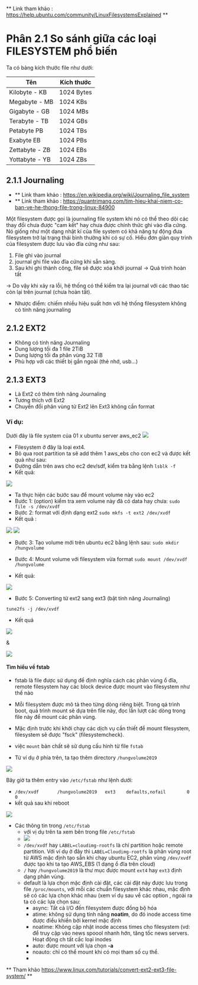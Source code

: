 ** Link tham khảo : https://help.ubuntu.com/community/LinuxFilesystemsExplained **
# Phân 2.1 So sánh giữa các loại FILESYSTEM phổ biến

Ta có bảng kích thước file như dưới:

| Tên | Kích thước |
| --- | --- |
| Kilobyte - KB | 1024 Bytes |
| Megabyte - MB | 1024 KBs |
| Gigabyte - GB | 1024 MBs |
| Terabyte - TB | 1024 GBs |
| Petabyte PB | 1024 TBs |
| Exabyte EB | 1024 PBs |
| Zettabyte - ZB | 1024 EBs |
| Yottabyte - YB | 1024 ZBs |

## 2.1.1 Journaling
- ** Link tham khảo : https://en.wikipedia.org/wiki/Journaling_file_system
- ** Link tham khảo : https://quantrimang.com/tim-hieu-khai-niem-co-ban-ve-he-thong-file-trong-linux-84900

Một filesystem được gọi là journaling file system khi nó có thể theo dõi các thay đổi chưa được "cam kết" hay chưa được chính thức ghi vào đĩa cứng. Nó giống như một dạng nhật kí của file system có khả năng tự động đưa filesystem trở lại trạng thái bình thường khi có sự cố.
Hiểu đơn giản quy trình của filesystem được lưu vào đĩa cứng như sau:
1. File ghi vào journal
2. journal ghi file vào đĩa cứng khi sẵn sàng.
3. Sau khi ghi thành công, file sẽ được xóa khởi journal -> Quá trình hoàn tất

-> Do vậy khi xảy ra lỗi, hệ thống có thể kiểm tra lại journal với các thao tác còn lại trên journal (chưa hoàn tất).
- Nhược điểm: chiếm nhiều hiệu suất hơn với hệ thống filesystem không có tính năng journaling

 
## 2.1.2 EXT2
- Không có tính năng Journaling
- Dung lượng tối đa 1 file 2TiB
- Dung lượng tối đa phân vùng 32 TiB
- Phù hợp với các thiết bị gắn ngoài (thẻ nhớ, usb...)

## 2.1.3 EXT3
- Là Ext2 có thêm tính năng Journaling
- Tương thích với Ext2
- Chuyển đổi phân vùng từ Ext2 lên Ext3 không cần format
### Ví dụ: 
Dưới đây là file system của 01 x ubuntu server aws_ec2
<img src="https://imgur.com/F5ve8DG.jpg">

- Filesystem ở đây là loại ext4.
- Bỏ qua root partition ta sẽ add thêm 1 aws_ebs cho con ec2 và được kết quả như sau:
- Đường dẫn trên aws cho ec2 dev/sdf, kiểm tra bằng lệnh `lsblk -f`
- Kết quả:

<img src="https://imgur.com/MdpBp9F.jpg">

- Ta thực hiện các bước sau để mount volume này vào ec2
- Bước 1: (option) kiểm tra xem volume này đã có data hay chưa: 
`sudo file -s /dev/xvdf`
- Bước 2: format với định dạng ext2
`sudo mkfs -t ext2 /dev/xvdf`
- Kết quả :

<img src="https://imgur.com/lbigl7Z.jpg">

<img src="https://imgur.com/qtfx3X7.jpg">

- Bước 3: Tạo volume mới trên ubuntu ec2 bằng lệnh sau:
`sudo mkdir /hungvolume`

- Bước 4: Mount volume với filesystem vừa format
`sudo mount /dev/xvdf /hungvolume`
- Kết quả:

<img src="https://imgur.com/h2hn3SS.jpg">

- Bước 5: Converting từ ext2 sang ext3 (bật tính năng Journaling)

`tune2fs -j /dev/xvdf`
- Kết quả
<img src="https://imgur.com/jEQMHIR.jpg">

&

<img src="https://imgur.com/Tbvw11i.jpg">

#### Tìm hiểu về fstab
- fstab là file được sử dụng để định nghĩa cách các phân vùng ổ đĩa, remote filesystem hay các block device được mount vào filesystem như thế nào
- Mỗi filesystem được mô tả theo từng dòng riêng biệt. Trong qá trình boot, quá trình mount sẽ dựa trên file này, đọc lần lượt các dòng trong file này để mount các phân vùng.
- Mặc định trước khi khởi chạy các dịch vụ cần thiết để mount filesystem, filesystem sẽ được "fsck" (filesystemcheck).
- việc `mount` bản chất sẽ sử dụng cấu hình từ file `fstab`

- Từ ví dụ ở phía trên, ta tạo thêm directory `/hungvolume2019`

<img src="https://imgur.com/iJPqex9.jpg">

Bây giờ ta thêm entry vào `/etc/fstab` như lệnh dưới:	
- `/dev/xvdf       /hungvolume2019   ext3    defaults,nofail        0       0`
- kết quả sau khi reboot
<img src="https://imgur.com/OS11NBp.jpg">

- Các thông tin trong `/etc/fstab`
	- với vị dụ trên ta xem bên trong file `/etc/fstab`
	- <img src="https://imgur.com/vrhtFy.jpg">
	- `/dev/xvdf` hay `LABEL=cloudimg-rootfs` là chỉ partition hoặc remote partition. Với ví dụ ở đây thì `LABEL=Cloudimg-rootfs` là phân vùng root từ AWS mặc định tạo sẵn khi chạy ubuntu EC2, phân vùng `/dev/xvdf` được tạo khi ta tạo AWS_EBS (1 dạng ổ đĩa trên cloud)
	- `/` hay `/hungvolume2019` là thư mục được mount `ext4` hay `ext3` định dạng phân vùng.
	- default là lựa chọn mặc định cài đặt, các cài đặt này được lưu trong file `/proc/mounts`, với mỗi các chuẩn filesystem khác nhau, mặc định sẽ có các lựa chọn khác nhau (xem ví dụ sau về các option
, ngoài ra ta có các lựa chọn sau:
		- async: Tất cả I/O đến filesystem được đồng bộ hóa
		- atime: không sử dụng tính năng **noatim**, do đó inode access time được điểu khiển bởi kernel mặc định
		- noatime: Không cập nhật inode access times cho filesystem (vd: để truy cập vào news spoool nhanh hớn, tăng tốc news servers. Hoạt động ch tất cấc loại inodes
		- auto: được mount với lựa chọn **-a**
		- noauto: chỉ có thể mount khi có mọi tham số cụ thể.
		-
	
** Tham khảo https://www.linux.com/tutorials/convert-ext2-ext3-file-system/ **

